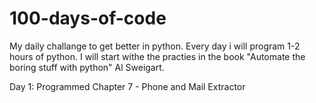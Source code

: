# 100-days-of-code

My daily challange to get better in python. Every day i will program 1-2 hours of python. I will start withe the practies in the book "Automate the boring stuff with python" Al Sweigart.

Day 1: Programmed Chapter 7 - Phone and Mail Extractor 
